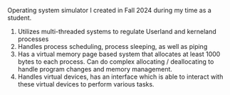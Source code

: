 Operating system simulator I created in Fall 2024 during my time as a student.

1. Utilizes multi-threaded systems to regulate Userland and kerneland processes
2. Handles process scheduling, process sleeping, as well as piping
3. Has a virtual memory page based system that allocates at least 1000 bytes to each process. Can do complex allocating  / deallocating to handle program changes and memory management.
4. Handles virtual devices, has an interface which is able to interact with these virtual devices to perform various tasks.

